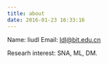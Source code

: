 ```yaml
---
title: about
date: 2016-01-23 16:33:16
---
```


Name: liudl
Email: ldl@bit.edu.cn

Researh interest:
SNA, ML, DM.
 